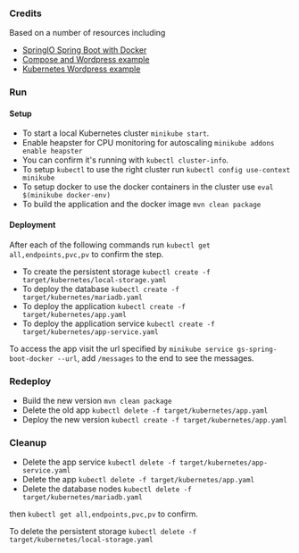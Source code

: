 ### Credits
Based on a number of resources including 
* [SpringIO Spring Boot with Docker](https://spring.io/guides/gs/spring-boot-docker/)
* [Compose and Wordpress example](https://docs.docker.com/compose/wordpress/)
* [Kubernetes Wordpress example](https://github.com/kubernetes/kubernetes/tree/master/examples/mysql-wordpress-pd)

### Run
#### Setup
* To start a local Kubernetes cluster ```minikube start```.
* Enable heapster for CPU monitoring for autoscaling ```minikube addons enable heapster```
* You can confirm it's running with ```kubectl cluster-info```.
* To setup ```kubectl``` to use the right cluster run ```kubectl config use-context minikube```
* To setup docker to use the docker containers in the cluster use ```eval $(minikube docker-env)``` 
* To build the application and the docker image ```mvn clean package```

#### Deployment
After each of the following commands run ```kubectl get all,endpoints,pvc,pv``` to confirm the step.

* To create the persistent storage ```kubectl create -f target/kubernetes/local-storage.yaml```
* To deploy the database ```kubectl create -f target/kubernetes/mariadb.yaml```
* To deploy the application ```kubectl create -f target/kubernetes/app.yaml```
* To deploy the application service ```kubectl create -f target/kubernetes/app-service.yaml```

To access the app visit the url specified by ```minikube service gs-spring-boot-docker --url```, add ```/messages``` to the end to see the messages.

### Redeploy
* Build the new version ```mvn clean package```
* Delete the old app ```kubectl delete -f target/kubernetes/app.yaml```
* Deploy the new version ```kubectl create -f target/kubernetes/app.yaml```

### Cleanup
* Delete the app service ```kubectl delete -f target/kubernetes/app-service.yaml```
* Delete the app ```kubectl delete -f target/kubernetes/app.yaml```
* Delete the database nodes ```kubectl delete -f target/kubernetes/mariadb.yaml```

then ```kubectl get all,endpoints,pvc,pv``` to confirm.

To delete the persistent storage ```kubectl delete -f target/kubernetes/local-storage.yaml``` 
